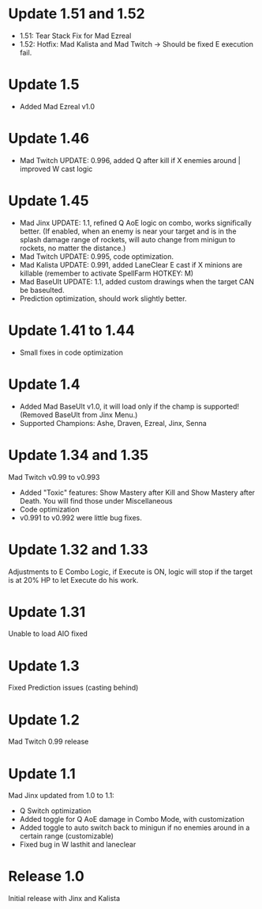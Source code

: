 # Update 1.51 and 1.52
* 1.51: Tear Stack Fix for Mad Ezreal
* 1.52: Hotfix: Mad Kalista and Mad Twitch -> Should be fixed E execution fail.

# Update 1.5
* Added Mad Ezreal v1.0

# Update 1.46
* Mad Twitch UPDATE: 0.996, added Q after kill if X enemies around | improved W cast logic

# Update 1.45
* Mad Jinx UPDATE: 1.1, refined Q AoE logic on combo, works significally better. (If enabled, when an enemy is near your target and is in the splash damage range of rockets, will auto change from minigun to rockets, no matter the distance.)
* Mad Twitch UPDATE: 0.995, code optimization.
* Mad Kalista UPDATE: 0.991, added LaneClear E cast if X minions are killable (remember to activate SpellFarm HOTKEY: M)
* Mad BaseUlt UPDATE: 1.1, added custom drawings when the target CAN be baseulted.
* Prediction optimization, should work slightly better.

# Update 1.41 to 1.44
* Small fixes in code optimization

# Update 1.4
* Added Mad BaseUlt v1.0, it will load only if the champ is supported! (Removed BaseUlt from Jinx Menu.)
* Supported Champions: Ashe, Draven, Ezreal, Jinx, Senna

# Update 1.34 and 1.35
Mad Twitch v0.99 to v0.993
* Added "Toxic" features: Show Mastery after Kill and Show Mastery after Death. You will find those under Miscellaneous
* Code optimization
* v0.991 to v0.992 were little bug fixes.

# Update 1.32 and 1.33
Adjustments to E Combo Logic, if Execute is ON, logic will stop if the target is at 20% HP to let Execute do his work.

# Update 1.31
Unable to load AIO fixed

# Update 1.3
Fixed Prediction issues (casting behind)

# Update 1.2
Mad Twitch 0.99 release

# Update 1.1
Mad Jinx updated from 1.0 to 1.1:
* Q Switch optimization
* Added toggle for Q AoE damage in Combo Mode, with customization
* Added toggle to auto switch back to minigun if no enemies around in a certain range (customizable)
* Fixed bug in W lasthit and laneclear

# Release 1.0
Initial release with Jinx and Kalista
